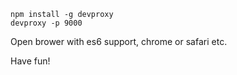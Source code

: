 ```
npm install -g devproxy
devproxy -p 9000
```
Open brower with es6 support, chrome or safari etc.

Have fun!